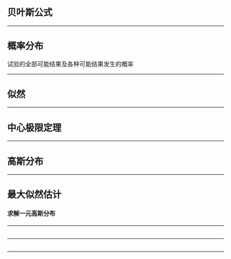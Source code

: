 ## 贝叶斯公式


---

## 概率分布

试验的全部可能结果及各种可能结果发生的概率

---




## 似然


---

## 中心极限定理

---

## 高斯分布



---

## 最大似然估计

#### 求解一元高斯分布

---

##

---

##

---
